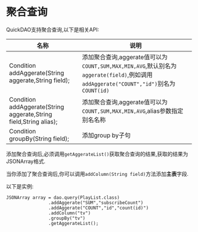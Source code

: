 # 聚合查询

QuickDAO支持聚合查询,以下是相关API:

|名称|说明|
|---|---|
|Condition addAggerate(String aggerate,String field);|添加聚合查询,aggerate值可以为``COUNT,SUM,MAX,MIN,AVG``,默认别名为``aggerate(field)``,例如调用``addAggerate("COUNT","id")``别名为``COUNT(id)``|
|Condition addAggerate(String aggerate,String field,String alias);|添加聚合查询,aggerate值可以为``COUNT,SUM,MAX,MIN,AVG``,alias参数指定别名名称|
|Condition groupBy(String field);|添加group by子句|

添加聚合查询后,必须调用``getAggerateList()``获取聚合查询的结果,获取的结果为JSONArray格式.

当你添加了聚合查询后,你可以调用``addColumn(String field)``方法添加**主表**字段.

以下是实例:

```
JSONArray array = dao.query(PlayList.class)
                .addAggerate("SUM","subscribeCount")
                .addAggerate("COUNT","id","count(id)")
                .addColumn("tv")
                .groupBy("tv")
                .getAggerateList();
```
